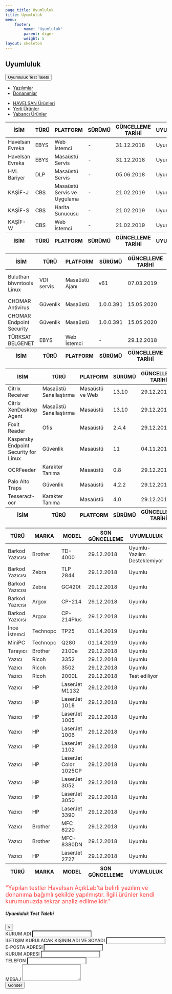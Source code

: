 ```yaml
---
page_title: Uyumluluk
title: Uyumluluk
menu:
    footer:
        name: "Uyumluluk"
        parent: diger
        weight: 5
layout: skeleton
---
```


<section id="content">
   <div class="container">
      <div class="row egitim-row">
         <div class="col-12 mt-2 mb-4">
            <h2 class="mb-4 float-left">Uyumluluk</h2>
            <!-- Button trigger modal -->
            <button type="button" class="btn btn-primary btn-lg btn-color-low float-right mb-3" data-toggle="modal" data-target="#modalCenter">
               Uyumluluk Test Talebi
            </button>
      </div>
      </div>
   </div>
<div class="container">
    <div class="row" data-aos="fade-up">
        <ul class="nav nav-pills mb-4 w-100" id="tab" role="tablist">
            <li class="p-0 col-6 pr-2">
                <a class="tab-button active float-left w-100 text-center" id="yazilimlar-tab" data-toggle="pill" href="#yazilimlar" role="tab" aria-controls="yazilimlar" aria-selected="true">Yazılımlar</a>
            </li>
            <li class="p-0 col-6 pl-2">
                <a class="tab-button float-left w-100 text-center" id="donanimlar-tab" data-toggle="pill" href="#donanimlar" role="tab" aria-controls="donanimlar" aria-selected="false">Donanımlar</a>
            </li>
        </ul>
        <div class="tab-content w-100" id="tabContent">
            <div class="tab-pane fade show active" id="yazilimlar" role="tabpanel" aria-labelledby="yazilimlar-tab">
                <ul class="nav nav-pills mb-5" id="pills-tab" role="tablist">
                    <li class="p-0 col-4 pr-2">
                      <a class="tab-button active float-left w-100 text-center" data-toggle="pill" href="#hvl-urun" role="tab" aria-selected="true">HAVELSAN Ürünleri</a>
                    </li>
                    <li class="p-0 col-4 pl-2 pr-2">
                      <a class="tab-button float-left w-100 text-center" data-toggle="pill" href="#yerli-urun" role="tab" aria-selected="false">Yerli Ürünler</a>
                    </li>
                    <li class="p-0 col-4 pl-2">
                      <a class="tab-button float-left w-100 text-center" data-toggle="pill" href="#yabanci-urun" role="tab" aria-selected="false">Yabancı Ürünler</a>
                    </li>
                  </ul>
                  <div class="tab-content" id="pills-tabContent">
                    <div class="tab-pane fade show active" id="hvl-urun" role="tabpanel">
                        <table id="table1" class="display dataTable table table-striped table-bordered" style="width: 100%;" role="grid" aria-describedby="example_info">
                            <thead>
                               <tr role="row">
                                  <th class="sorting_asc" tabindex="0" aria-controls="example" rowspan="1" colspan="1" aria-sort="ascending" aria-label="İSİM: activate to sort column descending" style="width: 143px;">İSİM</th>
                                  <th class="sorting" tabindex="0" aria-controls="example" rowspan="1" colspan="1" aria-label="TÜRÜ: activate to sort column ascending" style="width: 61px;">TÜRÜ</th>
                                  <th class="sorting" tabindex="0" aria-controls="example" rowspan="1" colspan="1" aria-label="PLATFORM: activate to sort column ascending" style="width: 271px;">PLATFORM</th>
                                  <th class="sorting" tabindex="0" aria-controls="example" rowspan="1" colspan="1" aria-label="SÜRÜMÜ: activate to sort column ascending" style="width: 93px;">SÜRÜMÜ</th>
                                  <th class="sorting" tabindex="0" aria-controls="example" rowspan="1" colspan="1" aria-label="GÜNCELLEME TARİHİ: activate to sort column ascending" style="width: 199px;">GÜNCELLEME TARİHİ</th>
                                  <th class="sorting" tabindex="0" aria-controls="example" rowspan="1" colspan="1" aria-label="UYUMLULUK: activate to sort column ascending" style="width: 127px;">UYUMLULUK</th>
                               </tr>
                            </thead>
                            <tbody>
                               <tr role="row" class="odd">
                                  <td class="sorting_1">Havelsan Evreka</td>
                                  <td>EBYS</td>
                                  <td>Web İstemci</td>
                                  <td>-</td>
                                  <td>31.12.2018</td>
                                  <td class="uyumlu">Uyumlu</td>
                               </tr>
                               <tr role="row" class="even">
                                  <td class="sorting_1">Havelsan Evreka</td>
                                  <td>EBYS</td>
                                  <td>Masaüstü Servis</td>
                                  <td>-</td>
                                  <td>31.12.2018</td>
                                  <td class="uyumlu">Uyumlu</td>
                               </tr>
                               <tr role="row" class="odd">
                                  <td class="sorting_1">HVL Bariyer</td>
                                  <td>DLP</td>
                                  <td>Masaüstü Servis</td>
                                  <td>-</td>
                                  <td>05.06.2018</td>
                                  <td class="uyumlu">Uyumlu</td>
                               </tr>
                               <tr role="row" class="even">
                                  <td class="sorting_1">KAŞİF-J</td>
                                  <td>CBS</td>
                                  <td>Masaüstü Servis ve Uygulama</td>
                                  <td>-</td>
                                  <td>21.02.2019</td>
                                  <td class="uyumlu">Uyumlu</td>
                               </tr>
                               <tr role="row" class="odd">
                                  <td class="sorting_1">KAŞİF-S</td>
                                  <td>CBS</td>
                                  <td>Harita Sunucusu</td>
                                  <td>-</td>
                                  <td>21.02.2019</td>
                                  <td class="uyumlu">Uyumlu</td>
                               </tr>
                               <tr role="row" class="even">
                                  <td class="sorting_1">KAŞİF-W</td>
                                  <td>CBS</td>
                                  <td>Web İstemci</td>
                                  <td>-</td>
                                  <td>21.02.2019</td>
                                  <td class="uyumlu">Uyumlu</td>
                               </tr>
                            </tbody>
                            <tfoot>
                               <tr>
                                  <th rowspan="1" colspan="1">İSİM</th>
                                  <th rowspan="1" colspan="1">TÜRÜ</th>
                                  <th rowspan="1" colspan="1">PLATFORM</th>
                                  <th rowspan="1" colspan="1">SÜRÜMÜ</th>
                                  <th rowspan="1" colspan="1">GÜNCELLEME TARİHİ</th>
                                  <th rowspan="1" colspan="1">UYUMLULUK</th>
                               </tr>
                            </tfoot>
                         </table>
                    </div>
                    <div class="tab-pane fade" id="yerli-urun" role="tabpanel">
                        <table id="table3" class="display dataTable table table-striped table-bordered" style="width: 100%;" role="grid" aria-describedby="example2_info">
                            <thead>
                               <tr role="row">
                                  <th class="sorting_asc" tabindex="0" aria-controls="example2" rowspan="1" colspan="1" aria-sort="ascending" aria-label="İSİM: activate to sort column descending" style="width: 0px;">İSİM</th>
                                  <th class="sorting" tabindex="0" aria-controls="example2" rowspan="1" colspan="1" aria-label="TÜRÜ: activate to sort column ascending" style="width: 0px;">TÜRÜ</th>
                                  <th class="sorting" tabindex="0" aria-controls="example2" rowspan="1" colspan="1" aria-label="PLATFORM: activate to sort column ascending" style="width: 0px;">PLATFORM</th>
                                  <th class="sorting" tabindex="0" aria-controls="example2" rowspan="1" colspan="1" aria-label="SÜRÜMÜ: activate to sort column ascending" style="width: 0px;">SÜRÜMÜ</th>
                                  <th class="sorting" tabindex="0" aria-controls="example2" rowspan="1" colspan="1" aria-label="GÜNCELLEME TARİHİ: activate to sort column ascending" style="width: 0px;">GÜNCELLEME TARİHİ</th>
                                  <th class="sorting" tabindex="0" aria-controls="example2" rowspan="1" colspan="1" aria-label="UYUMLULUK: activate to sort column ascending" style="width: 0px;">UYUMLULUK</th>
                               </tr>
                            </thead>
                            <tbody>
                               <tr role="row" class="odd">
                                  <td class="sorting_1">Buluthan bhvmtools Linux</td>
                                  <td>VDI servis</td>
                                  <td>Masaüstü Ajanı</td>
                                  <td>v61</td>
                                  <td>07.03.2019</td>
                                  <td class="uyumlu tooltip" style="position: relative; display: inline-block; opacity: 1;">Uyumlu *<span class="tooltiptext">Etki Alanına Otomatik Ekleme</span></td>
                               </tr>
                               <tr role="row" class="even">
                                  <td class="sorting_1">CHOMAR Antivirus</td>
                                  <td>Güvenlik</td>
                                  <td>Masaüstü</td>
                                  <td>1.0.0.391</td>
                                  <td>15.05.2020</td>
                                  <td class="uyumlu tooltip" style="position: relative; display: inline-block; opacity: 1;">Uyumlu</td>
                               </tr>
                               <tr role="row" class="odd">
                                  <td class="sorting_1">CHOMAR Endpoint Security</td>
                                  <td>Güvenlik</td>
                                  <td>Masaüstü</td>
                                  <td>1.0.0.391</td>
                                  <td>15.05.2020</td>
                                  <td class="uyumlu tooltip" style="position: relative; display: inline-block; opacity: 1;">Uyumlu</td>
                               </tr>
                               <tr role="row" class="even">
                                  <td class="sorting_1">TÜRKSAT BELGENET</td>
                                  <td>EBYS</td>
                                  <td>Web İstemci</td>
                                  <td>-</td>
                                  <td>29.12.2018</td>
                                  <td class="uyumlu">Uyumlu</td>
                               </tr>
                            </tbody>
                            <tfoot>
                               <tr>
                                  <th rowspan="1" colspan="1">İSİM</th>
                                  <th rowspan="1" colspan="1">TÜRÜ</th>
                                  <th rowspan="1" colspan="1">PLATFORM</th>
                                  <th rowspan="1" colspan="1">SÜRÜMÜ</th>
                                  <th rowspan="1" colspan="1">GÜNCELLEME TARİHİ</th>
                                  <th rowspan="1" colspan="1">UYUMLULUK</th>
                               </tr>
                            </tfoot>
                         </table>
                    </div>
                    <div class="tab-pane fade" id="yabanci-urun" role="tabpanel">
                        <table id="table4" class="display dataTable table table-striped table-bordered" style="width: 100%;" role="grid" aria-describedby="example3_info">
                            <thead>
                               <tr role="row">
                                  <th class="sorting_asc" tabindex="0" aria-controls="example3" rowspan="1" colspan="1" aria-sort="ascending" aria-label="İSİM: activate to sort column descending" style="width: 0px;">İSİM</th>
                                  <th class="sorting" tabindex="0" aria-controls="example3" rowspan="1" colspan="1" aria-label="TÜRÜ: activate to sort column ascending" style="width: 0px;">TÜRÜ</th>
                                  <th class="sorting" tabindex="0" aria-controls="example3" rowspan="1" colspan="1" aria-label="PLATFORM: activate to sort column ascending" style="width: 0px;">PLATFORM</th>
                                  <th class="sorting" tabindex="0" aria-controls="example3" rowspan="1" colspan="1" aria-label="SÜRÜMÜ: activate to sort column ascending" style="width: 0px;">SÜRÜMÜ</th>
                                  <th class="sorting" tabindex="0" aria-controls="example3" rowspan="1" colspan="1" aria-label="GÜNCELLEME TARİHİ: activate to sort column ascending" style="width: 0px;">GÜNCELLEME TARİHİ</th>
                                  <th class="sorting" tabindex="0" aria-controls="example3" rowspan="1" colspan="1" aria-label="UYUMLULUK: activate to sort column ascending" style="width: 0px;">UYUMLULUK</th>
                               </tr>
                            </thead>
                            <tbody>
                               <tr role="row" class="odd">
                                  <td class="sorting_1">Citrix Receiver</td>
                                  <td>Masaüstü Sanallaştırma</td>
                                  <td>Masaüstü ve Web</td>
                                  <td>13.10</td>
                                  <td>29.12.2018</td>
                                  <td class="uyumlu">Uyumlu</td>
                               </tr>
                               <tr role="row" class="even">
                                  <td class="sorting_1">Citrix XenDesktop Agent</td>
                                  <td>Masaüstü Sanallaştırma</td>
                                  <td>Masaüstü</td>
                                  <td>13.10</td>
                                  <td>29.12.2018</td>
                                  <td class="uyumludevamediliyor">Test ediliyor</td>
                               </tr>
                               <tr role="row" class="odd">
                                  <td class="sorting_1">Foxit Reader</td>
                                  <td>Ofis</td>
                                  <td>Masaüstü</td>
                                  <td>2.4.4</td>
                                  <td>29.12.2018</td>
                                  <td class="uyumlu">Uyumlu</td>
                               </tr>
                               <tr role="row" class="even">
                                  <td class="sorting_1">Kaspersky Endpoint Security for Linux</td>
                                  <td>Güvenlik</td>
                                  <td>Masaüstü</td>
                                  <td>11</td>
                                  <td>04.11.2019</td>
                                  <td class="uyumlu">Uyumlu</td>
                               </tr>
                               <tr role="row" class="odd">
                                  <td class="sorting_1">OCRFeeder</td>
                                  <td>Karakter Tanıma</td>
                                  <td>Masaüstü</td>
                                  <td>0.8</td>
                                  <td>29.12.2018</td>
                                  <td class="uyumlu">Uyumlu</td>
                               </tr>
                               <tr role="row" class="even">
                                  <td class="sorting_1">Palo Alto Traps</td>
                                  <td>Güvenlik</td>
                                  <td>Masaüstü</td>
                                  <td>4.2.2</td>
                                  <td>29.12.2018</td>
                                  <td class="uyumludevamediliyor">Test ediliyor</td>
                               </tr>
                               <tr role="row" class="odd">
                                  <td class="sorting_1">Tesseract-ocr</td>
                                  <td>Karakter Tanıma</td>
                                  <td>Masaüstü</td>
                                  <td>4.0</td>
                                  <td>29.12.2018</td>
                                  <td class="uyumlu">Uyumlu</td>
                               </tr>
                            </tbody>
                            <tfoot>
                               <tr>
                                  <th rowspan="1" colspan="1">İSİM</th>
                                  <th rowspan="1" colspan="1">TÜRÜ</th>
                                  <th rowspan="1" colspan="1">PLATFORM</th>
                                  <th rowspan="1" colspan="1">SÜRÜMÜ</th>
                                  <th rowspan="1" colspan="1">GÜNCELLEME TARİHİ</th>
                                  <th rowspan="1" colspan="1">UYUMLULUK</th>
                               </tr>
                            </tfoot>
                         </table>
                    </div>
                  </div>
            </div>
            <div class="tab-pane fade" id="donanimlar" role="tabpanel" aria-labelledby="donanimlar-tab">
                <table id="table2" class="display dataTable table table-striped table-bordered" style="width: 100%;" role="grid" aria-describedby="example_info">
                    <thead>
                       <tr role="row">
                          <th class="sorting_asc" tabindex="0" aria-controls="example" rowspan="1" colspan="1" aria-sort="ascending" aria-label="TÜRÜ: activate to sort column descending" style="width: 140px;">TÜRÜ</th>
                          <th class="sorting" tabindex="0" aria-controls="example" rowspan="1" colspan="1" aria-label="MARKA: activate to sort column ascending" style="width: 93px;">MARKA</th>
                          <th class="sorting" tabindex="0" aria-controls="example" rowspan="1" colspan="1" aria-label="MODEL: activate to sort column ascending" style="width: 208px;">MODEL</th>
                          <th class="sorting" tabindex="0" aria-controls="example" rowspan="1" colspan="1" aria-label="SON GÜNCELLEME: activate to sort column ascending" style="width: 192px;">SON GÜNCELLEME</th>
                          <th class="sorting" tabindex="0" aria-controls="example" rowspan="1" colspan="1" aria-label="UYUMLULUK: activate to sort column ascending" style="width: 297px;">UYUMLULUK</th>
                       </tr>
                    </thead>
                    <tbody>
                       <tr role="row" class="odd">
                          <td class="sorting_1">Barkod Yazıcısı</td>
                          <td>Brother</td>
                          <td>TD-4000</td>
                          <td>29.12.2018</td>
                          <td class="yariuyumlu">Uyumlu-Yazılım Desteklemiyor</td>
                       </tr>
                       <tr role="row" class="even">
                          <td class="sorting_1">Barkod Yazıcısı</td>
                          <td>Zebra</td>
                          <td>TLP 2844</td>
                          <td>29.12.2018</td>
                          <td class="uyumlu">Uyumlu</td>
                       </tr>
                       <tr role="row" class="odd">
                          <td class="sorting_1">Barkod Yazıcısı</td>
                          <td>Zebra</td>
                          <td>GC420t</td>
                          <td>29.12.2018</td>
                          <td class="uyumlu">Uyumlu</td>
                       </tr>
                       <tr role="row" class="even">
                          <td class="sorting_1">Barkod Yazıcısı</td>
                          <td>Argox</td>
                          <td>CP-214</td>
                          <td>29.12.2018</td>
                          <td class="uyumlu">Uyumlu</td>
                       </tr>
                       <tr role="row" class="odd">
                          <td class="sorting_1">Barkod Yazıcısı</td>
                          <td>Argox</td>
                          <td>CP-214Plus</td>
                          <td>29.12.2018</td>
                          <td class="uyumlu">Uyumlu</td>
                       </tr>
                       <tr role="row" class="even">
                          <td class="sorting_1">İnce İstemci</td>
                          <td>Technopc</td>
                          <td>TP25</td>
                          <td>01.14.2019</td>
                          <td class="uyumlu">Uyumlu</td>
                       </tr>
                       <tr role="row" class="odd">
                          <td class="sorting_1">MiniPC</td>
                          <td>Technopc</td>
                          <td>Q280</td>
                          <td>01.14.2019</td>
                          <td class="uyumlu">Uyumlu</td>
                       </tr>
                       <tr role="row" class="even">
                          <td class="sorting_1">Tarayıcı</td>
                          <td>Brother</td>
                          <td>2100e</td>
                          <td>29.12.2018</td>
                          <td class="uyumlu">Uyumlu</td>
                       </tr>
                       <tr role="row" class="odd">
                          <td class="sorting_1">Yazıcı</td>
                          <td>Ricoh</td>
                          <td>3352</td>
                          <td>29.12.2018</td>
                          <td class="uyumlu">Uyumlu</td>
                       </tr>
                       <tr role="row" class="even">
                          <td class="sorting_1">Yazıcı</td>
                          <td>Ricoh</td>
                          <td>3502</td>
                          <td>29.12.2018</td>
                          <td class="uyumlu">Uyumlu</td>
                       </tr>
                       <tr role="row" class="odd">
                        <td class="sorting_1">Yazıcı</td>
                        <td>Ricoh</td>
                        <td>2000L</td>
                        <td>29.12.2018</td>
                        <td class="uyumludevamediliyor">Test ediliyor</td>
                     </tr>
                     <tr role="row" class="even">
                        <td class="sorting_1">Yazıcı</td>
                        <td>HP</td>
                        <td>LaserJet M1132</td>
                        <td>29.12.2018</td>
                        <td class="uyumlu">Uyumlu</td>
                     </tr>
                     <tr role="row" class="odd">
                        <td class="sorting_1">Yazıcı</td>
                        <td>HP</td>
                        <td>LaserJet 1018</td>
                        <td>29.12.2018</td>
                        <td class="uyumlu">Uyumlu</td>
                     </tr>
                     <tr role="row" class="even">
                        <td class="sorting_1">Yazıcı</td>
                        <td>HP</td>
                        <td>LaserJet 1005</td>
                        <td>29.12.2018</td>
                        <td class="uyumlu">Uyumlu</td>
                     </tr>
                     <tr role="row" class="odd">
                        <td class="sorting_1">Yazıcı</td>
                        <td>HP</td>
                        <td>LaserJet 1006</td>
                        <td>29.12.2018</td>
                        <td class="uyumlu">Uyumlu</td>
                     </tr>
                     <tr role="row" class="even">
                        <td class="sorting_1">Yazıcı</td>
                        <td>HP</td>
                        <td>LaserJet 1102</td>
                        <td>29.12.2018</td>
                        <td class="uyumlu">Uyumlu</td>
                     </tr>
                     <tr role="row" class="odd">
                        <td class="sorting_1">Yazıcı</td>
                        <td>HP</td>
                        <td>LaserJet Color 1025CP</td>
                        <td>29.12.2018</td>
                        <td class="uyumlu">Uyumlu</td>
                     </tr>
                     <tr role="row" class="even">
                        <td class="sorting_1">Yazıcı</td>
                        <td>HP</td>
                        <td>LaserJet 3052</td>
                        <td>29.12.2018</td>
                        <td class="uyumlu">Uyumlu</td>
                     </tr>
                     <tr role="row" class="odd">
                        <td class="sorting_1">Yazıcı</td>
                        <td>HP</td>
                        <td>LaserJet 3050</td>
                        <td>29.12.2018</td>
                        <td class="uyumlu">Uyumlu</td>
                     </tr>
                     <tr role="row" class="even">
                        <td class="sorting_1">Yazıcı</td>
                        <td>HP</td>
                        <td>LaserJet 3390</td>
                        <td>29.12.2018</td>
                        <td class="uyumlu">Uyumlu</td>
                     </tr>
                     <tr role="row" class="odd">
                        <td class="sorting_1">Yazıcı</td>
                        <td>Brother</td>
                        <td>MFC 8220</td>
                        <td>29.12.2018</td>
                        <td class="uyumlu">Uyumlu</td>
                     </tr>
                     <tr role="row" class="even">
                        <td class="sorting_1">Yazıcı</td>
                        <td>Brother</td>
                        <td>MFC-8380DN</td>
                        <td>29.12.2018</td>
                        <td class="uyumlu">Uyumlu</td>
                     </tr>
                     <tr role="row" class="odd">
                        <td class="sorting_1">Yazıcı</td>
                        <td>HP</td>
                        <td>LaserJet 2727</td>
                        <td>29.12.2018</td>
                        <td class="uyumlu">Uyumlu</td>
                     </tr>
                    </tbody>
                    <tfoot>
                       <tr>
                          <th rowspan="1" colspan="1">TÜRÜ</th>
                          <th rowspan="1" colspan="1">MARKA</th>
                          <th rowspan="1" colspan="1">MODEL</th>
                          <th rowspan="1" colspan="1">SON GÜNCELLEME</th>
                          <th rowspan="1" colspan="1">UYUMLULUK</th>
                       </tr>
                    </tfoot>
                 </table>
            </div>
        </div>
    </div>
</div>
<div class="container mt-4 mb-md-0 mb-5">
    <div class="row" style="font-size: 18px; color: #f44">
        "Yapılan testler Havelsan AçıkLab'ta belirli yazılım ve donanıma bağımlı şekilde yapılmıştır. İlgili ürünler kendi kurumunuzda tekrar analiz edilmelidir."
    </div>
</div>
</section>
<div class="modal fade" id="modalCenter" tabindex="-1" role="dialog" aria-labelledby="modalCenterTitle" aria-hidden="true">
   <div class="modal-dialog modal-dialog-centered" role="document">
     <div class="modal-content">
       <div class="modal-header">
         <h5 class="modal-title" id="modalLongTitle">Uyumluluk Test Talebi</h5>
         <button type="button" class="close" data-dismiss="modal" aria-label="Close">
           <span aria-hidden="true">&times;</span>
         </button>
       </div>
       <div class="modal-body">
        <style>
        .form-group > label {
            font-weight: 600;
            font-size: 14px;
            text-transform: uppercase;
            color: rgba(0,0,0, 0.7);
        }
        .form-control {
            border-bottom: 2px rgba(0,0,0,0.2) solid;
        }
    </style>
    <div id="uyari"></div>
    <form id="contact" action method="post">
        <div class="form-group">
            <label for="kurum-adi">Kurum Adı</label>
            <input name="kurum-adi" type="text" class="form-control" id="kurum-adi">
        </div>
        <div class="form-group">
            <label for="name">İletişim kurulacak kişinin adı ve soyadı</label>
            <input name="name" type="text" class="form-control" id="name">
        </div>
        <div class="form-group">
            <label for="email">E-posta adresi</label>
            <input name="email" type="email" class="form-control" id="email">
        </div>
        <div class="form-group">
            <label for="adres">Kurum adresi</label>
            <input name="adres" type="text" class="form-control" id="adres">
        </div>
        <div class="form-group">
            <label for="telefon">Telefon</label>
            <input name="telefon" type="text" class="form-control" id="telefon">
        </div>
        <div class="form-group">
            <label for="aciklama">Mesaj</label>
            <textarea class="form-control" id="aciklama" name="aciklama" rows="3"></textarea>
        </div>
        <button type="submit" id="contactButton" class="btn btn-primary">Gönder</button>
    </form>
       </div>
     </div>
   </div>
</div>